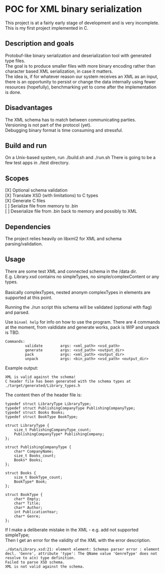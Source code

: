 # POC for XML binary serialization

This project is at a fairly early stage of development and is very incomplete. <br> This is my first project implemented in C. 

## Description and goals
Protobuf-like binary serialization and deserialization tool with generated type files. <br> The goal is to produce smaller files with more binary encoding rather than character based XML serialization, in case it matters. <br>
The idea is, if for whatever reason our system receives an XML as an input, there is an opportunity to persist or change the data internally using fewer resources (hopefully), benchmarking yet to come after the implementation is done. <br>

## Disadvantages
The XML schema has to match between communicating parties. <br> Versioning is not part of the protocol (yet). <br>
Debugging binary format is time consuming and stressful. <br>

## Build and run
On a Unix-based system, run ./build.sh and ./run.sh
There is going to be a few test apps in ./test directory.

## Scopes

[X] Optional schema validation <br>
[X] Translate XSD (with limitations) to C types <br>
[X] Generate C files <br>
[ ] Serialize file from memory to .bin <br>
[ ] Deserialize file from .bin back to memory and possibly to XML <br>

## Dependencies

The project relies heavily on libxml2 for XML and schema parsing/validation.


## Usage

There are some test XML and connected schema in the /data dir. <br>
E.g. Library.xsd contains no simpleTypes, no simple/complexContent or any types.<br>
<br>
Basically complexTypes, nested anonym complexTypes in elements are supported at this point.<br>

Running the ./run script this schema will be validated (optional with flag) and parsed. <br>

Use ```binxml help``` for info on how to use the program. 
There are 4 commands at the moment, from valdidate and generate works, pack is WIP and unpack is TBD.

```
Commands:
         validate        args: <xml_path> <xsd_path>
         generate        args: <xsd_path> <output_dir>
         pack            args: <xml_path> <output_dir>
         unpack          args: <bin_path> <xsd_path> <output_dir>
```
Example output: <br>

```
XML is valid against the schema!
C header file has been generated with the schema types at ./target/generated/Library_types.h
```

The content then of the header file is: <br>

```
typedef struct LibraryType LibraryType;
typedef struct PublishingCompanyType PublishingCompanyType;
typedef struct Books Books;
typedef struct BookType BookType;

struct LibraryType {
	size_t PublishingCompanyType_count;
	PublishingCompanyType* PublishingCompany;
};

struct PublishingCompanyType {
	char* CompanyName;
	size_t Books_count;
	Books* Books;
};

struct Books {
	size_t BookType_count;
	BookType* Book;
};

struct BookType {
	char* Empty;
	char* Title;
	char* Author;
	int PublicationYear;
	char* Genre;
};
```

If I make a deliberate mistake in the XML - e.g. add not supported simpleType; <br>
Then I get an error for the validity of the XML with the error description.  <br>

```
./data/Library.xsd:21: element element: Schemas parser error : element decl. 'Genre', attribute 'type': The QName value 'GenreType' does not resolve to a(n) type definition.
Failed to parse XSD schema.
XML is not valid against the schema.
```
